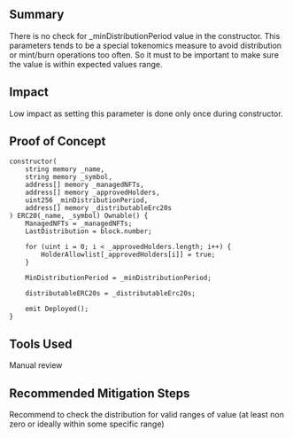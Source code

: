 ## Summary
There is no check for _minDistributionPeriod value in the constructor. This parameters tends to be a special tokenomics measure to avoid distribution or mint/burn operations too often. So it must to be important to make sure the value is within expected values range.

## Impact
Low impact as setting this parameter is done only once during constructor.

## Proof of Concept
    constructor(
        string memory _name,
        string memory _symbol,
        address[] memory _managedNFTs,
        address[] memory _approvedHolders,
        uint256 _minDistributionPeriod,
        address[] memory _distributableErc20s
    ) ERC20(_name, _symbol) Ownable() {
        ManagedNFTs = _managedNFTs;
        LastDistribution = block.number;

        for (uint i = 0; i < _approvedHolders.length; i++) {
            HolderAllowlist[_approvedHolders[i]] = true;
        }

        MinDistributionPeriod = _minDistributionPeriod;

        distributableERC20s = _distributableErc20s;

        emit Deployed();
    }
## Tools Used
Manual review

## Recommended Mitigation Steps
Recommend to check the distribution for valid ranges of value (at least non zero or ideally within some specific range)